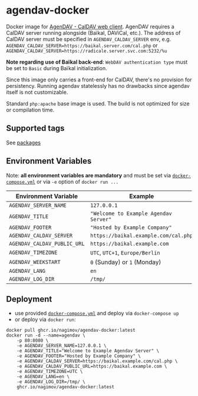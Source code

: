 # agendav-docker

Docker image for [AgenDAV - CalDAV web client](https://github.com/agendav/agendav). AgenDAV requires a CalDAV server running alongside (Baïkal, DAViCal, etc.). The address of CalDAV server must be specified in `AGENDAV_CALDAV_SERVER` env, e.g. `AGENDAV_CALDAV_SERVER=https://baikal.server.com/cal.php` or `AGENDAV_CALDAV_SERVER=https://radicale.server.svc.com:5232/%u`

**Note regarding use of Baïkal back-end**: `WebDAV authentication type` must be set to `Basic` during Baïkal initialization.

Since this image only carries a front-end for CalDAV, there's no provision for persistency. Running agendav statelessly has no drawbacks since agendav itself is not customizable.

Standard `php:apache` base image is used. The build is not optimized for size or compilation time.

## Supported tags

See [packages](https://ghcr.io/nagimov/agendav-docker)

## Environment Variables

Note: **all environment variables are mandatory** and must be set via [`docker-compose.yml`](https://github.com/nagimov/agendav-docker/blob/master/docker-compose.yml) or via `-e` option of `docker run ...`

| Environment Variable        | Example                               |
| --------------------------- | ------------------------------------- |
| `AGENDAV_SERVER_NAME`       | `127.0.0.1`                           |
| `AGENDAV_TITLE`             | `"Welcome to Example Agendav Server"` |
| `AGENDAV_FOOTER`            | `"Hosted by Example Company"`         |
| `AGENDAV_CALDAV_SERVER`     | `https://baikal.example.com/cal.php`  |
| `AGENDAV_CALDAV_PUBLIC_URL` | `https://baikal.example.com`          |
| `AGENDAV_TIMEZONE`          | `UTC`, `UTC+1`, `Europe/Berlin`       |
| `AGENDAV_WEEKSTART`         | `0` (Sunday) or `1` (Monday)          |
| `AGENDAV_LANG`              | `en`                                  |
| `AGENDAV_LOG_DIR`           | `/tmp/`                               |

## Deployment

- use provided [`docker-compose.yml`](https://github.com/nagimov/agendav-docker/blob/master/docker-compose.yml) and deploy via `docker-compose up`
- or deploy via `docker run`:
```
docker pull ghcr.io/nagimov/agendav-docker:latest
docker run -d --name=agendav \
    -p 80:8080 \
    -e AGENDAV_SERVER_NAME=127.0.0.1 \
    -e AGENDAV_TITLE="Welcome to Example Agendav Server" \
    -e AGENDAV_FOOTER="Hosted by Example Company" \
    -e AGENDAV_CALDAV_SERVER=https://baikal.example.com/cal.php \
    -e AGENDAV_CALDAV_PUBLIC_URL=https://baikal.example.com \
    -e AGENDAV_TIMEZONE=UTC \
    -e AGENDAV_LANG=en \
    -e AGENDAV_LOG_DIR=/tmp/ \
    ghcr.io/nagimov/agendav-docker:latest
```
